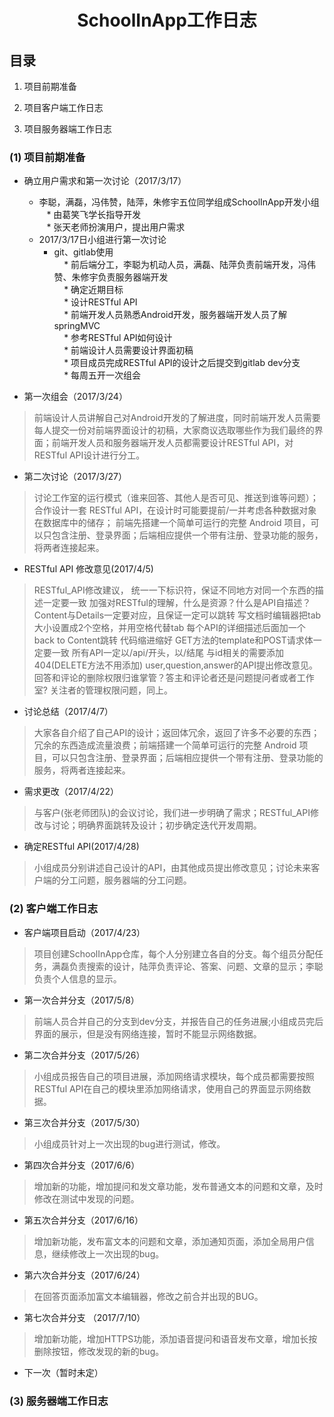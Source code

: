 <h1 align=center> SchoolInApp工作日志 </h1>  

## 目录  

1. 项目前期准备  

2. 项目客户端工作日志  

3. 项目服务器端工作日志  

### (1) 项目前期准备  

* 确立用户需求和第一次讨论（2017/3/17）  
    
    * 李聪，满磊，冯伟赞，陆萍，朱修宇五位同学组成SchoolInApp开发小组  
    * 由葛笑飞学长指导开发  
    * 张天老师扮演用户，提出用户需求  
    * 2017/3/17日小组进行第一次讨论  
      * git、gitlab使用  
      * 前后端分工，李聪为机动人员，满磊、陆萍负责前端开发，冯伟赞、朱修宇负责服务器端开发  
      * 确定近期目标  
      * 设计RESTful API  
      * 前端开发人员熟悉Android开发，服务器端开发人员了解springMVC  
      * 参考RESTful API如何设计  
      * 前端设计人员需要设计界面初稿  
      * 项目成员完成RESTful API的设计之后提交到gitlab dev分支  
      * 每周五开一次组会

* 第一次组会（2017/3/24）  
>前端设计人员讲解自己对Android开发的了解进度，同时前端开发人员需要每人提交一份对前端界面设计的初稿，大家商议选取哪些作为我们最终的界面；前端开发人员和服务器端开发人员都需要设计RESTful API，对RESTful API设计进行分工。

* 第二次讨论（2017/3/27）
>讨论工作室的运行模式（谁来回答、其他人是否可见、推送到谁等问题）；合作设计一套 RESTful API，在设计时可能要提前/一并考虑各种数据对象在数据库中的储存；
前端先搭建一个简单可运行的完整 Android 项目，可以只包含注册、登录界面；后端相应提供一个带有注册、登录功能的服务，将两者连接起来。

* RESTful API 修改意见(2017/4/5)  
>RESTful_API修改建议，
统一一下标识符，保证不同地方对同一个东西的描述一定要一致
加强对RESTful的理解，什么是资源？什么是API自描述？
Content与Details一定要对应，且保证一定可以跳转
写文档时编辑器把tab大小设置成2个空格，并用空格代替tab
每个API的详细描述后面加一个back to Content跳转
代码缩进缩好
GET方法的template和POST请求体一定要一致
所有API一定以/api/开头，以/结尾
与id相关的需要添加404(DELETE方法不用添加)
user,question,answer的API提出修改意见。
回答和评论的删除权限归谁掌管？答主和评论者还是问题提问者或者工作室?
关注者的管理权限问题，同上。

* 讨论总结（2017/4/7）  
>大家各自介绍了自己API的设计；返回体冗余，返回了许多不必要的东西；冗余的东西造成流量浪费；前端搭建一个简单可运行的完整 Android 项目，可以只包含注册、登录界面；后端相应提供一个带有注册、登录功能的服务，将两者连接起来。

* 需求更改（2017/4/22）  
>与客户(张老师团队)的会议讨论，我们进一步明确了需求；RESTful_API修改与讨论；明确界面跳转及设计；初步确定迭代开发周期。

* 确定RESTful API(2017/4/28)  
>小组成员分别讲述自己设计的API，由其他成员提出修改意见；讨论未来客户端的分工问题，服务器端的分工问题。

### (2) 客户端工作日志  

* 客户端项目启动（2017/4/23）
> 项目创建SchoolInApp仓库，每个人分别建立各自的分支。每个组员分配任务，满磊负责搜索的设计，陆萍负责评论、答案、问题、文章的显示；李聪负责个人信息的显示。

* 第一次合并分支（2017/5/8）
>前端人员合并自己的分支到dev分支，并报告自己的任务进展;小组成员完后界面的展示，但是没有网络连接，暂时不能显示网络数据。

* 第二次合并分支（2017/5/26）
>小组成员报告自己的项目进展，添加网络请求模块，每个成员都需要按照RESTful API在自己的模块里添加网络请求，使用自己的界面显示网络数据。

* 第三次合并分支（2017/5/30）
>小组成员针对上一次出现的bug进行测试，修改。

* 第四次合并分支（2017/6/6）
>增加新的功能，增加提问和发文章功能，发布普通文本的问题和文章，及时修改在测试中发现的问题。

* 第五次合并分支（2017/6/16）
>增加新功能，发布富文本的问题和文章，添加通知页面，添加全局用户信息，继续修改上一次出现的bug。

* 第六次合并分支（2017/6/24）
>在回答页面添加富文本编辑器，修改之前合并出现的BUG。

* 第七次合并分支 （2017/7/10）
>增加新功能，增加HTTPS功能，添加语音提问和语音发布文章，增加长按删除按钮，修改发现的新的bug。

* 下一次（暂时未定）

### (3) 服务器端工作日志  
